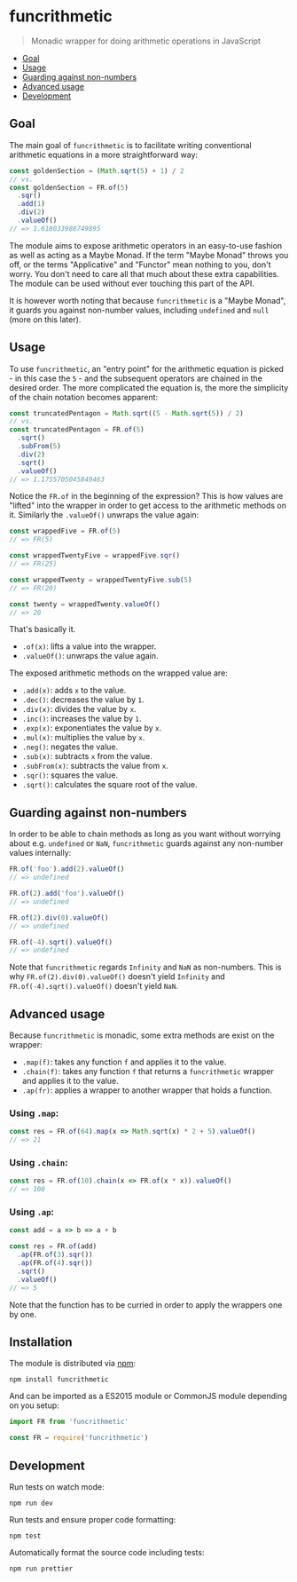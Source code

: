 # funcrithmetic

> Monadic wrapper for doing arithmetic operations in JavaScript

* [Goal](#goal)
* [Usage](#usage)
* [Guarding against non-numbers](#guarding-against-non-numbers)
* [Advanced usage](#advanced-usage)
* [Development](#development)

## Goal

The main goal of `funcrithmetic` is to facilitate writing conventional arithmetic equations in a more straightforward way:

```js
const goldenSection = (Math.sqrt(5) + 1) / 2
// vs.
const goldenSection = FR.of(5)
  .sqr()
  .add(1)
  .div(2)
  .valueOf()
// => 1.618033988749895
```

The module aims to expose arithmetic operators in an easy-to-use fashion as well as acting as a Maybe Monad. If the term "Maybe Monad" throws you off, or the terms "Applicative" and "Functor" mean nothing to you, don't worry. You don't need to care all that much about these extra capabilities. The module can be used without ever touching this part of the API.

It is however worth noting that because `funcrithmetic` is a "Maybe Monad", it guards you against non-number values, including `undefined` and `null` (more on this later).

## Usage

To use `funcrithmetic`, an "entry point" for the arithmetic equation is picked - in this case the `5` - and the subsequent operators are chained in the desired order. The more complicated the equation is, the more the simplicity of the chain notation becomes apparent:

```js
const truncatedPentagon = Math.sqrt((5 - Math.sqrt(5)) / 2)
// vs.
const truncatedPentagon = FR.of(5)
  .sqrt()
  .subFrom(5)
  .div(2)
  .sqrt()
  .valueOf()
// => 1.1755705045849463
```

Notice the `FR.of` in the beginning of the expression? This is how values are "lifted" into the wrapper in order to get access to the arithmetic methods on it. Similarly the `.valueOf()` unwraps the value again:

```js
const wrappedFive = FR.of(5)
// => FR(5)

const wrappedTwentyFive = wrappedFive.sqr()
// => FR(25)

const wrappedTwenty = wrappedTwentyFive.sub(5)
// => FR(20)

const twenty = wrappedTwenty.valueOf()
// => 20
```

That's basically it.

* `.of(x)`: lifts a value into the wrapper.
* `.valueOf()`: unwraps the value again.

The exposed arithmetic methods on the wrapped value are:

* `.add(x)`: adds `x` to the value.
* `.dec()`: decreases the value by `1`.
* `.div(x)`: divides the value by `x`.
* `.inc()`: increases the value by `1`.
* `.exp(x)`: exponentiates the value by `x`.
* `.mul(x)`: multiplies the value by `x`.
* `.neg()`: negates the value.
* `.sub(x)`: subtracts `x` from the value.
* `.subFrom(x)`: subtracts the value from `x`.
* `.sqr()`: squares the value.
* `.sqrt()`: calculates the square root of the value.

## Guarding against non-numbers

In order to be able to chain methods as long as you want without worrying about e.g. `undefined` or `NaN`, `funcrithmetic` guards against any non-number values internally:

```js
FR.of('foo').add(2).valueOf()
// => undefined

FR.of(2).add('foo').valueOf()
// => undefined

FR.of(2).div(0).valueOf()
// => undefined

FR.of(-4).sqrt().valueOf()
// => undefined
```

Note that `funcrithmetic` regards `Infinity` and `NaN` as non-numbers. This is why `FR.of(2).div(0).valueOf()` doesn't yield `Infinity` and `FR.of(-4).sqrt().valueOf()` doesn't yield `NaN`.

## Advanced usage

Because `funcrithmetic` is monadic, some extra methods are exist on the wrapper:

* `.map(f)`: takes any function `f` and applies it to the value.
* `.chain(f)`: takes any function `f` that returns a `funcrithmetic` wrapper and applies it to the value.
* `.ap(fr)`: applies a wrapper to another wrapper that holds a function.

### Using `.map`:

```js
const res = FR.of(64).map(x => Math.sqrt(x) * 2 + 5).valueOf()
// => 21
```

### Using `.chain`:

```js
const res = FR.of(10).chain(x => FR.of(x * x)).valueOf()
// => 100
```

### Using `.ap`:

```js
const add = a => b => a + b

const res = FR.of(add)
  .ap(FR.of(3).sqr())
  .ap(FR.of(4).sqr())
  .sqrt()
  .valueOf()
// => 5
```

Note that the function has to be curried in order to apply the wrappers one by one.

## Installation

The module is distributed via [npm](https://www.npmjs.com/):

```
npm install funcrithmetic
```

And can be imported as a ES2015 module or CommonJS module depending on you setup:

```js
import FR from 'funcrithmetic'

const FR = require('funcrithmetic')
```

## Development

Run tests on watch mode:

```
npm run dev
```

Run tests and ensure proper code formatting:

```
npm test
```

Automatically format the source code including tests:

```
npm run prettier
```
